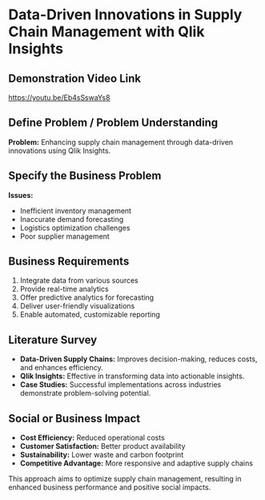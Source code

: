 # Data-Driven Innovations in Supply Chain Management with Qlik Insights

## Demonstration Video Link

https://youtu.be/Eb4sSswaYs8

## Define Problem / Problem Understanding

**Problem:** Enhancing supply chain management through data-driven innovations using Qlik Insights.

## Specify the Business Problem

**Issues:**
- Inefficient inventory management
- Inaccurate demand forecasting
- Logistics optimization challenges
- Poor supplier management

## Business Requirements

1. Integrate data from various sources
2. Provide real-time analytics
3. Offer predictive analytics for forecasting
4. Deliver user-friendly visualizations
5. Enable automated, customizable reporting

## Literature Survey

- **Data-Driven Supply Chains:** Improves decision-making, reduces costs, and enhances efficiency.
- **Qlik Insights:** Effective in transforming data into actionable insights.
- **Case Studies:** Successful implementations across industries demonstrate problem-solving potential.

## Social or Business Impact

- **Cost Efficiency:** Reduced operational costs
- **Customer Satisfaction:** Better product availability
- **Sustainability:** Lower waste and carbon footprint
- **Competitive Advantage:** More responsive and adaptive supply chains

This approach aims to optimize supply chain management, resulting in enhanced business performance and positive social impacts.
